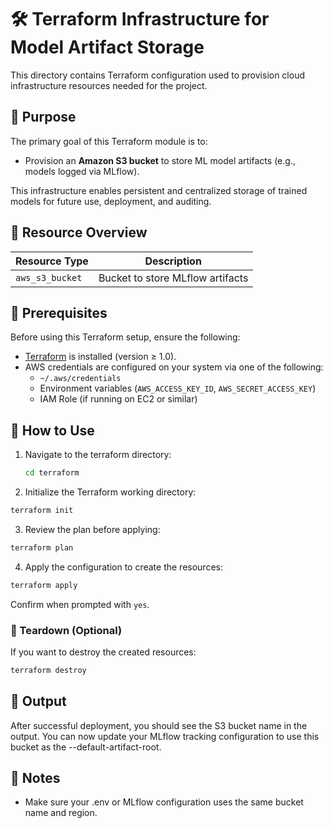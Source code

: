 # 🛠️ Terraform Infrastructure for Model Artifact Storage

This directory contains Terraform configuration used to provision cloud infrastructure resources needed for the project.

## 🎯 Purpose

The primary goal of this Terraform module is to:

- Provision an **Amazon S3 bucket** to store ML model artifacts (e.g., models logged via MLflow).

This infrastructure enables persistent and centralized storage of trained models for future use, deployment, and auditing.

## 🧱 Resource Overview

| Resource Type | Description                     |
|---------------|---------------------------------|
| `aws_s3_bucket` | Bucket to store MLflow artifacts |

## 🧩 Prerequisites

Before using this Terraform setup, ensure the following:

- [Terraform](https://www.terraform.io/downloads.html) is installed (version ≥ 1.0).
- AWS credentials are configured on your system via one of the following:
  - `~/.aws/credentials`
  - Environment variables (`AWS_ACCESS_KEY_ID`, `AWS_SECRET_ACCESS_KEY`)
  - IAM Role (if running on EC2 or similar)

## 🚀 How to Use

1. Navigate to the terraform directory:

   ```bash
   cd terraform
   ```
   

2. Initialize the Terraform working directory:

```bash
terraform init
```

3. Review the plan before applying:

```bash
terraform plan
```

4. Apply the configuration to create the resources:

```bash
terraform apply
```

Confirm when prompted with `yes`.

### 🧹 Teardown (Optional)

If you want to destroy the created resources:

```bash
terraform destroy
```

## 📁 Output

After successful deployment, you should see the S3 bucket name in the output. You can now update your MLflow tracking configuration to use this bucket as the --default-artifact-root.

## 📝 Notes

- Make sure your .env or MLflow configuration uses the same bucket name and region.
